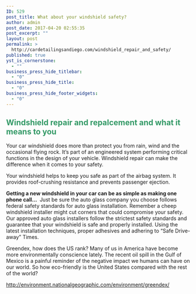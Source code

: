 ```yaml
---
ID: 529
post_title: What about your windshield safety?
author: admin
post_date: 2017-04-20 02:55:35
post_excerpt: ""
layout: post
permalink: >
  http://cardetailingsandiego.com/windshield_repair_and_safety/
published: true
yst_is_cornerstone:
  - ""
business_press_hide_titlebar:
  - "0"
business_press_hide_title:
  - "0"
business_press_hide_footer_widgets:
  - "0"
---
```

<h2><span style="color: #339966;">Windshield repair and repalcement and what it means to you</span></h2>
Your car windshield does more than protect you from rain, wind and the occasional flying rock. It’s part of an engineered system performing critical functions in the design of your vehicle. Windshield repair can make the difference when it comes to your safety.

Your windshield helps to keep you safe as part of the airbag system. It provides roof-crushing resistance and prevents passenger ejection.

<strong>Getting a new windshield in your car can be as simple as making one phone call… </strong>
Just be sure the auto glass company you choose follows federal safety standards for auto glass installation. Remember a cheep windshield installer might cut corners that could compromise your safety. Our approved auto glass installers follow the strictest safety standards and guarantee that your windshield is safe and properly installed. Using the latest installation techniques, proper adhesives and adhering to “Safe Drive-away” Times.

Greendex, how does the US rank?
Many of us in America have become more environmentally conscience lately. The recent oil spill in the Gulf of Mexico is a painful reminder of the negative impact we humans can have on our world. So how eco-friendly is the United States compared with the rest of the world?

<a href="http://environment.nationalgeographic.com/environment/greendex/" target="_blank" rel="noopener noreferrer">http://environment.nationalgeographic.com/environment/greendex/</a>